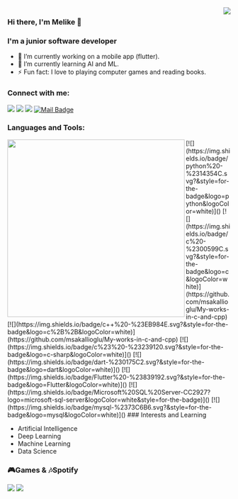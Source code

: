 <img align='right' src="https://github-readme-stats.vercel.app/api?username=msakallioglu&show_icons=true&theme=dark">

### Hi there, I'm Melike 👋
### I'm a junior software developer
  
- 🔭 I’m currently working on a mobile app (flutter).
- 🌱 I’m currently learning AI and ML.
- ⚡ Fun fact: I love to playing computer games and reading books.

### Connect with me:

[![](https://img.shields.io/badge/instagram-%23E4405F.svg?&style=for-the-badge&logo=instagram&logoColor=white)](https://www.instagram.com/msklloglu/)
[![](https://img.shields.io/badge/linkedin-%230077B5.svg?&style=for-the-badge&logo=linkedin&logoColor=white)](https://www.linkedin.com/in/msklloglu/)
[![](https://img.shields.io/badge/website-%ffd700.svg?&style=for-the-badge&logo=wordpress&logoColor=white)](https://msklloglu.wordpress.com/)
[![Mail Badge](https://img.shields.io/badge/msklloglu@gmail.com-c14438?style=for-the-badge&logo=Gmail&logoColor=white&link=mailto:msklloglu@gmail.com)](mailto:msklloglu@gmail.com)

### Languages and Tools:
<img width="400px" align="left" src="https://github-readme-stats.vercel.app/api/top-langs/?username=msakallioglu&hide=html&layout=compact&theme=radical" />
[![](https://img.shields.io/badge/python%20-%2314354C.svg?&style=for-the-badge&logo=python&logoColor=white)]()
[![](https://img.shields.io/badge/c%20-%2300599C.svg?&style=for-the-badge&logo=c&logoColor=white)](https://github.com/msakallioglu/My-works-in-c-and-cpp)
[![](https://img.shields.io/badge/c++%20-%23EB984E.svg?&style=for-the-badge&logo=c%2B%2B&logoColor=white)](https://github.com/msakallioglu/My-works-in-c-and-cpp)
[![](https://img.shields.io/badge/c%23%20-%23239120.svg?&style=for-the-badge&logo=c-sharp&logoColor=white)]()
[![](https://img.shields.io/badge/dart-%230175C2.svg?&style=for-the-badge&logo=dart&logoColor=white)]()
[![](https://img.shields.io/badge/Flutter%20-%23839192.svg?&style=for-the-badge&logo=Flutter&logoColor=white)]()
[![](https://img.shields.io/badge/Microsoft%20SQL%20Server-CC2927?logo=microsoft-sql-server&logoColor=white&style=for-the-badge)]()
[![](https://img.shields.io/badge/mysql-%2373C6B6.svg?&style=for-the-badge&logo=mysql&logoColor=white)]()
### Interests and Learning

- Artificial Intelligence
- Deep Learning
- Machine Learning
- Data Science

### 🎮Games & 🎶Spotify 

[![](https://img.shields.io/badge/Steam-%23000000.svg?&style=for-the-badge&logo=steam&logoColor=white)](https://steamcommunity.com/id/loadingms/)
[![](https://img.shields.io/badge/spotify-%231ED760.svg?&style=for-the-badge&logo=spotify&logoColor=white)](https://open.spotify.com/user/msklloglu)











